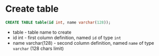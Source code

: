 # Create table

```sql
CREATE TABLE table(id int, name varchar(128));
```

- table - table name to create
- id int - first column definition, named ```id``` of type ```int```
- name varchar(128) - second column definition, named ```name``` of type ```varchar``` (128 chars limit)
